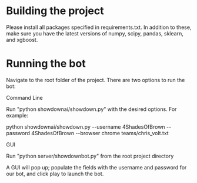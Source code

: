 # Building the project
Please install all packages specified in requirements.txt. In addition to these, make sure you have the latest versions of numpy, scipy, pandas, sklearn, and xgboost. 

# Running the bot
Navigate to the root folder of the project. There are two options to run the bot:

Command Line

Run "python showdownai/showdown.py" with the desired options. For example:

python showdownai/showdown.py --username 4ShadesOfBrown --password 4ShadesOfBrown --browser chrome teams/chris_volt.txt

GUI

Run "python server/showdownbot.py" from the root project directory

A GUI will pop up; populate the fields with the username and
password for our bot, and click play to launch the bot.
